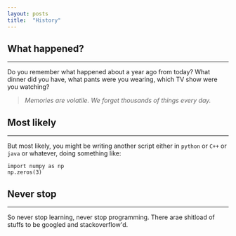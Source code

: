 ```yaml
---
layout: posts
title:  "History"
---
```


## What happened?
---
Do you remember what happened about a year ago from today? What dinner did you have, what pants were you wearing, which TV show were you watching?

> *Memories are volatile. We forget thousands of things every day.*

## Most likely
---
But most likely, you might be writing another script either in `python` or `C++` or `java` or whatever, doing something like:

```
import numpy as np
np.zeros(3)
```

## Never stop
---
So never stop learning, never stop programming. There arae shitload of stuffs to be googled and stackoverflow'd.